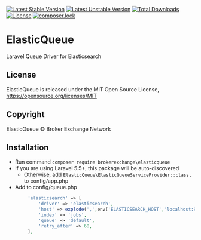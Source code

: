 [![Latest Stable Version](https://poser.pugx.org/brokerexchange/elasticqueue/v/stable)](https://packagist.org/packages/brokerexchange/elasticqueue)
[![Latest Unstable Version](https://poser.pugx.org/brokerexchange/elasticqueue/v/unstable)](https://packagist.org/packages/brokerexchange/elasticqueue)
[![Total Downloads](https://poser.pugx.org/brokerexchange/elasticqueue/downloads)](https://packagist.org/packages/brokerexchange/elasticqueue)
[![License](https://poser.pugx.org/brokerexchange/elasticqueue/license)](https://packagist.org/packages/brokerexchange/elasticqueue)
[![composer.lock](https://poser.pugx.org/brokerexchange/elasticqueue/composerlock)](https://packagist.org/packages/brokerexchange/elasticqueue)

# ElasticQueue
Laravel Queue Driver for Elasticsearch

## License
ElasticQueue is released under the MIT Open Source License, <https://opensource.org/licenses/MIT>

## Copyright
ElasticQueue &copy; Broker Exchange Network

## Installation
 * Run command `composer require brokerexchange\elasticqueue`
 * If you are using Laravel 5.5+, this package will be auto-discovered
    * Otherwise, add `ElasticQueue\ElasticQueueServiceProvider::class,` to config/app.php
 * Add to config/queue.php 

```php
        'elasticsearch' => [
            'driver' => 'elasticsearch',
            'host' => explode(',',env('ELASTICSEARCH_HOST','localhost:9200')),
            'index' => 'jobs',
            'queue' => 'default',
            'retry_after' => 60,
        ],
```

